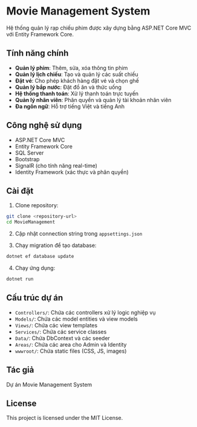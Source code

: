 # Movie Management System

Hệ thống quản lý rạp chiếu phim được xây dựng bằng ASP.NET Core MVC với Entity Framework Core.

## Tính năng chính

- **Quản lý phim**: Thêm, sửa, xóa thông tin phim
- **Quản lý lịch chiếu**: Tạo và quản lý các suất chiếu
- **Đặt vé**: Cho phép khách hàng đặt vé và chọn ghế
- **Quản lý bắp nước**: Đặt đồ ăn và thức uống
- **Hệ thống thanh toán**: Xử lý thanh toán trực tuyến
- **Quản lý nhân viên**: Phân quyền và quản lý tài khoản nhân viên
- **Đa ngôn ngữ**: Hỗ trợ tiếng Việt và tiếng Anh

## Công nghệ sử dụng

- ASP.NET Core MVC
- Entity Framework Core
- SQL Server
- Bootstrap
- SignalR (cho tính năng real-time)
- Identity Framework (xác thực và phân quyền)

## Cài đặt

1. Clone repository:
```bash
git clone <repository-url>
cd MovieManagement
```

2. Cập nhật connection string trong `appsettings.json`

3. Chạy migration để tạo database:
```bash
dotnet ef database update
```

4. Chạy ứng dụng:
```bash
dotnet run
```

## Cấu trúc dự án

- `Controllers/`: Chứa các controllers xử lý logic nghiệp vụ
- `Models/`: Chứa các model entities và view models
- `Views/`: Chứa các view templates
- `Services/`: Chứa các service classes
- `Data/`: Chứa DbContext và các seeder
- `Areas/`: Chứa các area cho Admin và Identity
- `wwwroot/`: Chứa static files (CSS, JS, images)

## Tác giả

Dự án Movie Management System

## License

This project is licensed under the MIT License.

